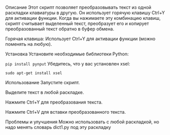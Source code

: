 Описание
Этот скрипт позволяет преобразовывать текст из одной раскладки клавиатуры в другую. Он использует горячую клавишу Ctrl+Y для активации функции. Когда вы нажимаете эту комбинацию клавиш, скрипт считывает выделенный текст, преобразует его и копирует преобразованный текст обратно в буфер обмена.


Горячая клавиша: Использует Ctrl+Y для активации функции (можно поменять на любую).

Установка
Установите необходимые библиотеки Python:


`pip install pynput`
Убедитесь, что у вас установлен xsel:

`sudo apt-get install xsel`

Использование
Запустите скрипт.

Выделите текст в любой раскладке.

Нажмите Ctrl+Y для преобразования текста.

Нажмите Ctrl+V для вставки преобразованного текста.

Проблемы и улучшения
Можно использовать с любой раскладкой, но надо менять словарь dict1.py под эту раскладку
